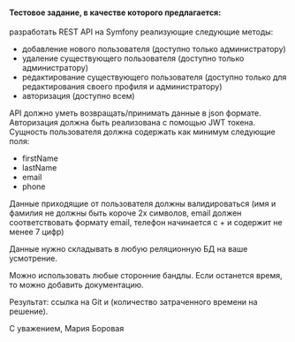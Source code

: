 #### Тестовое задание, в качестве которого предлагается:

разработать REST API на Symfony реализующие следующие методы:
- добавление нового пользователя (доступно только администратору)
- удаление существующего пользователя (доступно только администратору)
- редактирование существующего пользователя (доступно только для редактирования своего профиля и администратору)
- авторизация (доступно всем)

API должно уметь возвращать/принимать данные в json формате. Авторизация должна быть реализована с помощью JWT токена.
Сущность пользователя должна содержать как минимум следующие поля:
- firstName
- lastName
- email
- phone

Данные приходящие от пользователя должны валидироваться (имя и фамилия не должны быть короче 2х символов, email должен соответствовать формату email, телефон начинается с + и содержит не менее 7 цифр)

Данные нужно складывать в любую реляционную БД на ваше усмотрение.

Можно использовать любые сторонние бандлы.
Если останется время, то можно добавить документацию.

Результат: ссылка на Git и (количество затраченного времени на решение).


С уважением,
Мария Боровая 
